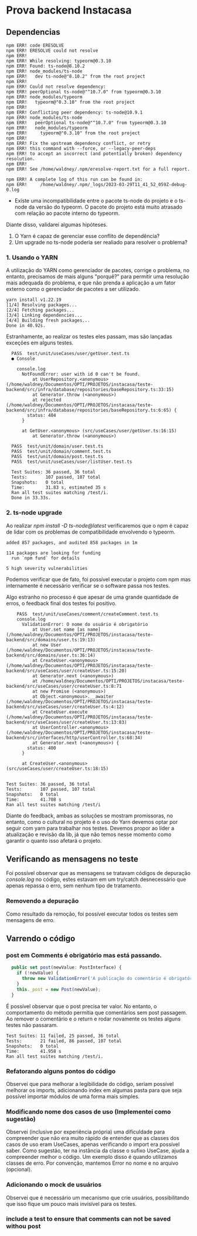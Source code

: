 # Prova backend Instacasa

## Dependencias

```log
npm ERR! code ERESOLVE
npm ERR! ERESOLVE could not resolve
npm ERR! 
npm ERR! While resolving: typeorm@0.3.10
npm ERR! Found: ts-node@8.10.2
npm ERR! node_modules/ts-node
npm ERR!   dev ts-node@"8.10.2" from the root project
npm ERR! 
npm ERR! Could not resolve dependency:
npm ERR! peerOptional ts-node@"^10.7.0" from typeorm@0.3.10
npm ERR! node_modules/typeorm
npm ERR!   typeorm@"0.3.10" from the root project
npm ERR! 
npm ERR! Conflicting peer dependency: ts-node@10.9.1
npm ERR! node_modules/ts-node
npm ERR!   peerOptional ts-node@"^10.7.0" from typeorm@0.3.10
npm ERR!   node_modules/typeorm
npm ERR!     typeorm@"0.3.10" from the root project
npm ERR! 
npm ERR! Fix the upstream dependency conflict, or retry
npm ERR! this command with --force, or --legacy-peer-deps
npm ERR! to accept an incorrect (and potentially broken) dependency resolution.
npm ERR! 
npm ERR! See /home/waldney/.npm/eresolve-report.txt for a full report.

npm ERR! A complete log of this run can be found in:
npm ERR!     /home/waldney/.npm/_logs/2023-03-29T11_41_52_059Z-debug-0.log
```

* Existe uma incompatibilidade entre o pacote ts-node do projeto e o ts-node da versão do typeorm. O pacote do projeto está muito atrasado com relação ao pacote interno do typeorm.

Diante disso, validarei algumas hipóteses.

1. O Yarn é capaz de gerenciar esse conflito de dependência?
2. Um upgrade no ts-node poderia ser realiado para resolver o problema?

### 1. Usando o YARN

A utilização do YARN como gerenciador de pacotes, corrige o problema, no entanto, precisamos de mais alguns "porquê?" para permitir uma resolução mais adequada do problema, e que não prenda a aplicação a um fator externo como o gerenciador de pacotes a ser utilizado.

```log
yarn install v1.22.19
[1/4] Resolving packages...
[2/4] Fetching packages...
[3/4] Linking dependencies...
[4/4] Building fresh packages...
Done in 40.92s.
```

Estranhamente, ao realizar os testes eles passam, mas são lançadas exceções em alguns testes.

```log
  PASS  test/unit/useCases/user/getUser.test.ts
  ● Console

    console.log
      NotFoundError: user with id 0 can't be found.
          at UserRepository.<anonymous> (/home/waldney/Documentos/OPTI/PROJETOS/instacasa/teste-backend/src/infra/database/repositories/baseRepository.ts:33:15)
          at Generator.throw (<anonymous>)
          at rejected (/home/waldney/Documentos/OPTI/PROJETOS/instacasa/teste-backend/src/infra/database/repositories/baseRepository.ts:6:65) {
        status: 404
      }

      at GetUser.<anonymous> (src/useCases/user/getUser.ts:16:15)
          at Generator.throw (<anonymous>)

  PASS  test/unit/domain/user.test.ts
  PASS  test/unit/domain/comment.test.ts
  PASS  test/unit/domain/post.test.ts
  PASS  test/unit/useCases/user/listUser.test.ts

  Test Suites: 36 passed, 36 total
  Tests:       107 passed, 107 total
  Snapshots:   0 total
  Time:        31.83 s, estimated 35 s
  Ran all test suites matching /test/i.
  Done in 33.33s.
```

### 2. ts-node upgrade

Ao realizar *npm install -D ts-node@latest* verificaremos que o npm é capaz de lidar com os problemas de compatibilidade envolvendo o typeorm.

```log
added 857 packages, and audited 858 packages in 1m

114 packages are looking for funding
  run `npm fund` for details

5 high severity vulnerabilities
```

Podemos verificar que de fato, foi possível executar o projeto com npm mas internamente é necessário verificar se o software passa nos testes.

Algo estranho no processo é que apesar de uma grande quantidade de erros, o feedback final dos testes foi positivo.

```log
    PASS  test/unit/useCases/comment/createComment.test.ts
    console.log
      ValidationError: O nome do usuário é obrigatório
          at User.set name [as name] (/home/waldney/Documentos/OPTI/PROJETOS/instacasa/teste-backend/src/domains/user.ts:19:13)
          at new User (/home/waldney/Documentos/OPTI/PROJETOS/instacasa/teste-backend/src/domains/user.ts:36:14)
          at CreateUser.<anonymous> (/home/waldney/Documentos/OPTI/PROJETOS/instacasa/teste-backend/src/useCases/user/createUser.ts:15:20)
          at Generator.next (<anonymous>)
          at /home/waldney/Documentos/OPTI/PROJETOS/instacasa/teste-backend/src/useCases/user/createUser.ts:8:71
          at new Promise (<anonymous>)
          at Object.<anonymous>.__awaiter (/home/waldney/Documentos/OPTI/PROJETOS/instacasa/teste-backend/src/useCases/user/createUser.ts:4:12)
          at CreateUser.execute (/home/waldney/Documentos/OPTI/PROJETOS/instacasa/teste-backend/src/useCases/user/createUser.ts:13:83)
          at UserController.<anonymous> (/home/waldney/Documentos/OPTI/PROJETOS/instacasa/teste-backend/src/interfaces/http/userController.ts:68:34)
          at Generator.next (<anonymous>) {
        status: 400
      }

      at CreateUser.<anonymous> (src/useCases/user/createUser.ts:18:15)


Test Suites: 36 passed, 36 total
Tests:       107 passed, 107 total
Snapshots:   0 total
Time:        41.708 s
Ran all test suites matching /test/i
```

Diante do feedback, ambas as soluções se mostram promissoras, no entanto, como o cultural no projeto é o uso do Yarn devemos optar por seguir com yarn para trabalhar nos testes. Devemos propor ao líder a atualização e revisão da lib, já que não temos nesse momento como garantir o quanto isso afetará o projeto.

## Verificando as mensagens no teste

Foi possível observar que as mensagens se tratavam códigos de depuração *console.log* no código, estes estavam em um try/catch desnecessário que apenas repassa o erro, sem nenhum tipo de tratamento.

### Removendo a depuração

Como resultado da remoção, foi possível executar todos os testes sem mensagens de erro.

## Varrendo o código

### post em Comments é obrigatório mas está passando.

```ts
  public set post(newValue: PostInterface) {
    if (!newValue) {
      throw new ValidationError('A publicação do comentário é obrigatório');
    }
    this._post = new Post(newValue);
  }
```

É possível observar que o post precisa ter valor. No entanto, o comportamento do método permitia que comentários sem post passagem. Ao remover o comentário e o return e rodar novamente os testes alguns testes não passaram.

```log
Test Suites: 11 failed, 25 passed, 36 total
Tests:       21 failed, 86 passed, 107 total
Snapshots:   0 total
Time:        41.958 s
Ran all test suites matching /test/i.
```

### Refatorando alguns pontos do código
Observei que para melhorar a legibilidade do código, seriam possível melhorar os imports, adicionando index em algumas pasta para que seja possível importar módulos de uma forma mais simples.

### Modificando nome dos casos de uso (Implementei como sugestão)
Observei (inclusive por experiência própria) uma dificuldade para compreender que não era muito rápido de entender que as classes dos casos de uso eram UseCases, apenas verificando o import era possível saber. Como sugestão, ter na instância da classe o sufixo UseCase, ajuda a compreender melhor o código. Um exemplo disso é quando utilizamos classes de erro. Por convenção, mantemos Error no nome e no arquivo (opcional).

### Adicionando o mock de usuários
Observei que é necessário um mecanismo que crie usuários, possibilitando que isso fique um pouco mais invisível para os testes.

### include a test to ensure that comments can not be saved withou post
